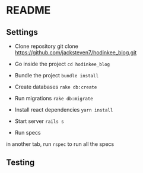 # README

## Settings

- Clone repository
  git clone https://github.com/jacksteven7/hodinkee_blog.git

- Go inside the project
  `cd hodinkee_blog`

- Bundle the project
  `bundle install`

- Create databases
  `rake db:create`

- Run migrations
  `rake db:migrate`

- Install react dependencies
  `yarn install`

- Start server
  `rails s`

- Run specs

in another tab, run `rspec` to run all the specs

## Testing

